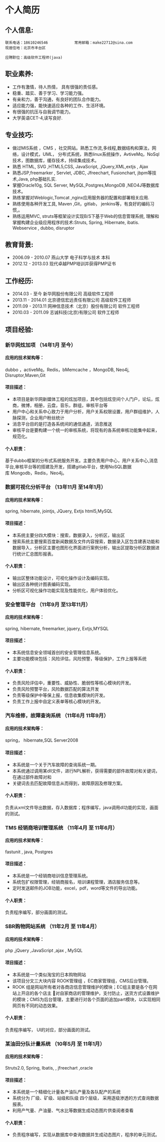 # 个人简历

## 个人信息:

	联系电话：18610246546            常用邮箱：make22712@sina.com
	现居住地：北京市丰台区

	应聘职位：高级软件工程师(java)

## 职业素养:
- 工作有激情，待人热情， 具有很强的责任感。
- 稳重、踏实、善于学习、学习能力强。
- 有亲和力，善于沟通，有良好的团队合作能力。
- 适应能力强，能快速适应各种的工作、生活环境。
- 有很强的抗压与自我调节能力。
- 大学英语CET-4,读写良好.

## 专业技巧:
- 做过MIS系统 ，CMS ，社交网站。熟悉工作流,多线程,数据结构和算法，网络，设计模式，UML， 分布式系统，熟悉linux系统操作，AvtiveMq，NoSql技术，图数据库，缓存技术，持续集成技术。
- 熟悉 HTML, SVG ,HTML5,CSS, JavaScript, ,jQuery,XML,extjs , Ajax
- 熟悉JSP,freemarker , Servlet, JDBC, Jfreechart, Fusionchart, jbpm等技术,Java, php基础扎实.
- 掌握Oracle10g, SQL Server, MySQL,Postgres,MongoDB ,NEO4J等数据库技术。
- 熟练掌握对Weblogic,Tomcat ,nginx应用服务器的配置和部署相关应用.
- 熟练使用各种开发工具, Maven ,Git，gitlab， jenkins等，有良好的编码习惯,。
- 熟练运用MVC, struts等框架设计实现B/S下基于Web的信息管理系统, 理解和掌握构建企业级应用程序的技术:Struts, Spring, Hibernate, ibatis.  Webservice , dubbo, disruptor

## 教育背景:
- 2006.09 - 2010.07	    燕山大学		电子科学与技术		本科
- 2012.12 - 2013.03     现代卓越PMP培训并获得PMP证书

## 工作经历:
- 2014.03  -  至今       新华网股份有限公司                    高级软件工程师
- 2013.11  -  2014.01   北京德信宏远责任有限公司               高级软件工程师
- 2011.09  -  2013.11	  网神信息技术（北京）股份有限公司      软件工程师
- 2010.03  -  2011.09	  志诚科技(北京)有限公司                 软件工程师

## 项目经验:
### 新华网炫加项 （14年1月 至今）
#### 应用的技术架构等：
  dubbo ，activeMq，Redis，bMemcache ，MongoDB, Neo4j, Disruptor,Maven,Git

#### 项目描述：
- 本项目是新华网新媒体工程的炫加项目，其中包括炫空间个人门户，论坛，炫商，微博，相册，云盘，音乐，群组，审核平台等
- 用户中心和关系中心致力于用户分析，用户关系权限设置，用户群组维护，人脉探测，企业用户粉丝统计
- 消息平台目的是打造各系统间的通信通道，消息推送
- 审核平台是要构建一个统一的审核系统，将现有的各系统审核功能集中起来，规范化。

#### 个人职责：
基于dubbo框架的分布式系统服务开发。主要负责用户中心，用户关系中心,消息平台,审核平台等的搭建及开发，搭建gitlab平台，使用NoSQL数据库 Mongodb，Redis，Neo4j。

### 数据可视化分析平台 （13年11月 至14年1月）
#### 应用的技术架构等：
spring, hibernate,  jointjs, JQuery, Extjs html5,MySQL
#### 项目描述：
- 本系统主要分四大模块：搜索，数据录入，分析区，输出区
- 搜索系统主要搜索百度新闻数据及文件内容搜索，数据录入区包含建表功能和数据导入，分析区主要也图形化界面进行案例分析，输出区提取分析区数据进行统计汇总图形报表。

#### 个人职责：
- 输出区整体功能设计，可视化操作设计及编码实现。
- 输出区各种统计图表编码实现。
- 分析区可视化操作功能实现及性能优化，用户体验优化。

### 安全管理平台 （11年9月 至13年11月）
#### 应用的技术架构等：
spring, hibernate,  freemarker, jquery, Extjs,MYSQL
#### 项目描述：
- 本系统信息安全领域首创的安全管理信息系统。
- 主要功能模块包括：风险评估，风险预警，等级保护，工作上报等系统

#### 个人职责：
- 负责风险评估中，重要性、威胁性、脆弱性等核心模块的开发。
- 负责风险预警平台，风险数据匹配的算法开发
- 负责等级保护中等保上报，信息收集模块的开发。
- 负责工作上报中自定义表单等核心模块的开发。

### 汽车维修，故障查询系统  （11年6月 11年9月）
#### 应用的技术架构等：
spring， hibernate,SQL Server2008

#### 项目描述：
- 本系统是一个关于汽车故障的查询系统一期。
- 本系统通过调用某dll文件，进行NPL解析，获得需要的部件故障对和关键词，在通过部件故障对和
- 关键词去去匹配故障信息从而得到，故障原因及修理方案。

#### 个人职责：
负责从xml文件导出数据，存入数据库；程序编写，java调用dl功能的实现，画面的测试。
### TMS 经销商培训管理系统  （11年4月 至 11年6月）
#### 应用的技术架构等：
fastunit , java, Postgres
#### 项目描述：
- 本系统是一个经销商培训信息管理系统。
- 系统包扩权限管理，经销商报名，培训课程管理，酒店服务信息等。
- 定时发送邮件的JOB功能，excel，pdf，word等文件的导出功能。

#### 个人职责：
负责程序编写，部分画面的测试。

### SBR购物网站系统  （11年2月 至 11年4月）
#### 应用的技术架构等：
 php ,jQuery ,JavaScript ,ajax , MySQL
#### 项目描述：
- 本系统是一个类似淘宝的日本购物网站
- 该项目分文三大块内容 ROOK管理组 ，EC商家管理组，CMS后台管理。
- ROOK 组是网站所有者对各商店信息管理维护的模块；EC组主要是各个在网站上开店的各个店主
对自家商店的管理维护，支付防止，送货方式设置维护的模块；CMS为后台管理，主要进行对各个页面的追加part模块，以实现相同网页有不同的动态效果。

#### 个人职责：
负责程序编写， UI的对应，部分画面的测试。
### 某油田分队计量系统  （10年5月 至 11年1月）
#### 应用的技术架构等：
Struts2.0, Spring, Ibatis, , jfreechart ,oracle
#### 项目描述：
- 本系统是一个精细化计量各产油队产量及各队配产的系统
- 系统分为 厂级、矿级、站级和队级 四个层级， 采用逐级渗透的方式查询数据报表。
- 利用产气量、产油量、气水比等数据生成动态图片供查阅者查看
#### 个人职责：
- 负责程序编写，实现从数据库中查询数据并生成动态图片，程序的单元测试。
